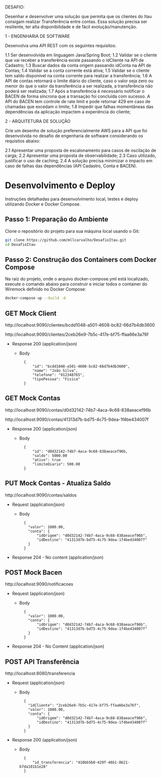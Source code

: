 DESAFIO:

Desenhar e desenvolver uma solução que permita que os clientes do Itau consigam realizar Transferência entre contas. Essa solução precisa ser resiliente, ter alta disponibilidade e de fácil evolução/manutenção.

1 - ENGENHARIA DE SOFTWARE

Desenvolva uma API REST com os seguintes requisitos:

1.1 Ser desenvolvida em linguagem Java/Spring Boot; 1.2 Validar se o cliente que vai receber a transferência existe passando o idCliente na API de Cadastro; 1.3 Buscar dados da conta origem passando idConta na API de Contas; 1.4 Validar se a conta corrente está ativa; 1.5 Validar se o cliente tem saldo disponível na conta corrente para realizar a transferência; 1.6 A API de contas retornará o limite diário do cliente, caso o valor seja zero ou menor do que o valor da transferência a ser realizada, a transferência não poderá ser realizada; 1.7 Após a transferência é necessário notificar o BACEN de forma síncrona que a transação foi concluída com sucesso. A API do BACEN tem controle de rate limit e pode retornar 429 em caso de chamadas que excedam o limite; 1.8 Impedir que falhas momentâneas das dependências da aplicação impactem a experiência do cliente;

2 - ARQUITETURA DE SOLUÇÃO

Crie um desenho de solução preferencialmente AWS para a API que foi desenvolvida no desafio de engenharia de software considerando os requisitos abaixo:

2.1 Apresentar uma proposta de escalonamento para casos de oscilação de carga; 2.2 Apresentar uma proposta de observabilidade; 2.3 Caso utilizado, justificar o uso de caching; 2.4 A solução precisa minimizar o impacto em caso de falhas das dependências (API Cadastro, Conta e BACEN).

# Desenvolvimento e Deploy

Instruções detalhadas para desenvolvimento local, testes e deploy utilizando Docker e Docker Compose.

## Passo 1: Preparação do Ambiente

Clone o repositório do projeto para sua máquina local usando o Git:

```bash
git clone https://github.com/mllcarvalho/DesafioItau.git
cd DesafioItau
```

## Passo 2: Construção dos Containers com Docker Compose

Na raiz do projeto, onde o arquivo docker-compose.yml está localizado, execute o comando abaixo para construir e iniciar todos o container do Wiremock definido no Docker Compose:

```bash
docker-compose up --build -d
```

## GET Mock Client

  http://localhost:9090/clientes/bcdd1048-a501-4608-bc82-66d7b4db3600
  
  http://localhost:9090/clientes/2ceb26e9-7b5c-417e-bf75-ffaa66e3a76f

  + Response 200 (application/json)

    + Body

            {
                "id": "bcdd1048-a501-4608-bc82-66d7b4db3600",
                "nome": "João Silva",
                "telefone": "912348765",
                "tipoPessoa": "Fisica"
            }
  



## GET Mock Contas

  http://localhost:9090/contas/d0d32142-74b7-4aca-9c68-838aeacef96b
  
  http://localhost:9090/contas/41313d7b-bd75-4c75-9dea-1f4be434007f

  + Response 200 (application/json)

    + Body

            {
                "id": "d0d32142-74b7-4aca-9c68-838aeacef96b,
                "saldo": 5000.00
                "ativo": true
                "limiteDiario": 500.00
            }


      

## PUT Mock Contas - Atualiza Saldo

  http://localhost:9090/contas/saldos

  + Request (application/json)

    + Body

            {
              "valor": 1000.00,
              "conta": {
                  "idOrigem": "d0d32142-74b7-4aca-9c68-838aeacef96b",
                  "idDestino": "41313d7b-bd75-4c75-9dea-1f4be434007f"
              }
            }

  + Response 204 - No content (application/json)




## POST Mock Bacen

  http://localhost:9090/notificacoes

  + Request (application/json)

    + Body

            {
              "valor": 1000.00,
              "conta": {
                  "idOrigem": "d0d32142-74b7-4aca-9c68-838aeacef96b",
                  "idDestino": "41313d7b-bd75-4c75-9dea-1f4be434007f"
              }
            }

  + Response 204 - No Content (application/json)
      



## POST API Transferência

http://localhost:8080/transferencia

  + Request (application/json)

    + Body

            {
              "idCliente": "2ceb26e9-7b5c-417e-bf75-ffaa66e3a76f",
              "valor": 1000.00,
              "conta": {
                  "idOrigem": "d0d32142-74b7-4aca-9c68-838aeacef96b",
                  "idDestino": "41313d7b-bd75-4c75-9dea-1f4be434007f"
              }
            }

  + Response 200 (application/json)

    + Body

            {
                "id_transferencia": "410bb5b0-429f-46b1-8621-b7da101b1e28"
            }
